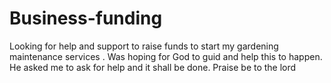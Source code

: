 # Business-funding
Looking for help and support to raise funds to start my gardening maintenance services . Was hoping for God to guid and help this to happen. He asked me to ask for help and it shall be done. Praise be to the lord 
